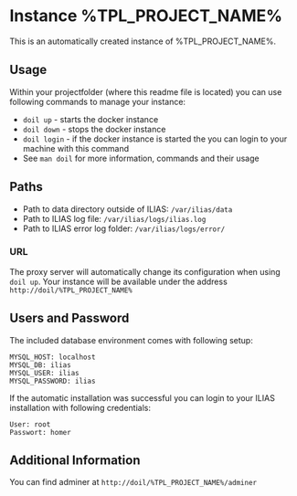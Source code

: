 # Instance %TPL_PROJECT_NAME%

This is an automatically created instance of %TPL_PROJECT_NAME%.

## Usage

Within your projectfolder (where this readme file is located)
you can use following commands to manage your instance:

* `doil up` - starts the docker instance
* `doil down` - stops the docker instance
* `doil login` - if the docker instance is started the you can
  login to your machine with this command
* See `man doil` for more information, commands and their usage

## Paths

* Path to data directory outside of ILIAS: `/var/ilias/data`
* Path to ILIAS log file: `/var/ilias/logs/ilias.log`
* Path to ILIAS error log folder: `/var/ilias/logs/error/`

### URL

The proxy server will automatically change its configuration when
using `doil up`. Your instance will be available under the address
`http://doil/%TPL_PROJECT_NAME%`

## Users and Password

The included database environment comes with following setup:

```
MYSQL_HOST: localhost
MYSQL_DB: ilias
MYSQL_USER: ilias
MYSQL_PASSWORD: ilias
```

If the automatic installation was successful you can login to your ILIAS
installation with following credentials:

```
User: root
Passwort: homer
```

## Additional Information

You can find adminer at `http://doil/%TPL_PROJECT_NAME%/adminer`